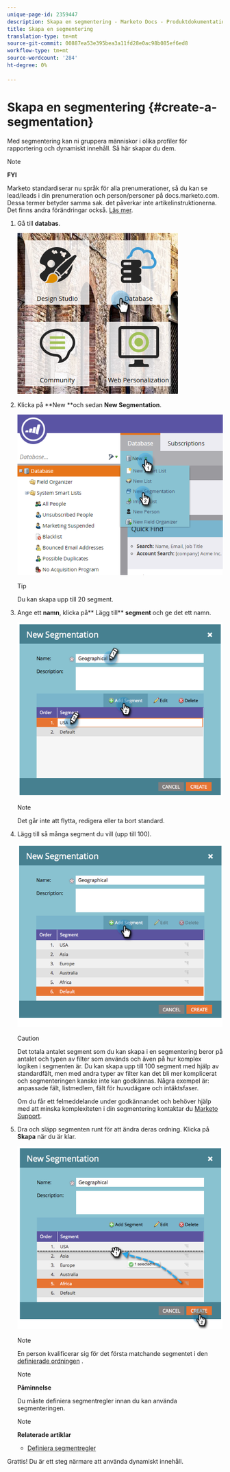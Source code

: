 ```yaml
---
unique-page-id: 2359447
description: Skapa en segmentering - Marketo Docs - Produktdokumentation
title: Skapa en segmentering
translation-type: tm+mt
source-git-commit: 00887ea53e395bea3a11fd28e0ac98b085ef6ed8
workflow-type: tm+mt
source-wordcount: '284'
ht-degree: 0%

---
```



# Skapa en segmentering {#create-a-segmentation}

Med segmentering kan ni gruppera människor i olika profiler för rapportering och dynamiskt innehåll. Så här skapar du dem.

>[!NOTE]
>
>**FYI**
>
>Marketo standardiserar nu språk för alla prenumerationer, så du kan se lead/leads i din prenumeration och person/personer på docs.marketo.com. Dessa termer betyder samma sak. det påverkar inte artikelinstruktionerna. Det finns andra förändringar också. [Läs mer](http://docs.marketo.com/display/DOCS/Updates+to+Marketo+Terminology).

1. Gå till **databas**.

   ![](assets/image2017-3-28-13-3a44-3a54.png)

1. Klicka på **New **och sedan **New Segmentation**.

   ![](assets/image2017-3-28-13-3a56-3a57.png)

   >[!TIP]
   >
   >Du kan skapa upp till 20 segment.

1. Ange ett **namn**, klicka på** Lägg till** **segment** och ge det ett namn.

   ![](assets/image2014-9-15-10-3a1-3a1.png)

   >[!NOTE]
   >
   >Det går inte att flytta, redigera eller ta bort standard.

1. Lägg till så många segment du vill (upp till 100).

   ![](assets/image2014-9-15-10-3a1-3a16.png)

   >[!CAUTION]
   >
   >Det totala antalet segment som du kan skapa i en segmentering beror på antalet och typen av filter som används och även på hur komplex logiken i segmenten är. Du kan skapa upp till 100 segment med hjälp av standardfält, men med andra typer av filter kan det bli mer komplicerat och segmenteringen kanske inte kan godkännas. Några exempel är: anpassade fält, listmedlem, fält för huvudägare och intäktsfaser.
   >
   >
   >Om du får ett felmeddelande under godkännandet och behöver hjälp med att minska komplexiteten i din segmentering kontaktar du [Marketo Support](http://docs.marketo.com/cdn-cgi/l/email-protection#e794929797889593a78a86958c829388c984888a).

1. Dra och släpp segmenten runt för att ändra deras ordning. Klicka på **Skapa** när du är klar.

   ![](assets/image2014-9-15-10-3a1-3a30.png)

   >[!NOTE]
   >
   >En person kvalificerar sig för det första matchande segmentet i den [definierade ordningen](segmentation-order-priority.md) .

   >[!NOTE]
   >
   >**Påminnelse**
   >
   >
   >Du måste definiera segmentregler innan du kan använda segmenteringen.

   >[!NOTE]
   >
   >**Relaterade artiklar**
   >
   >    
   >    
   >    * [Definiera segmentregler](define-segment-rules.md)


Grattis! Du är ett steg närmare att använda dynamiskt innehåll.